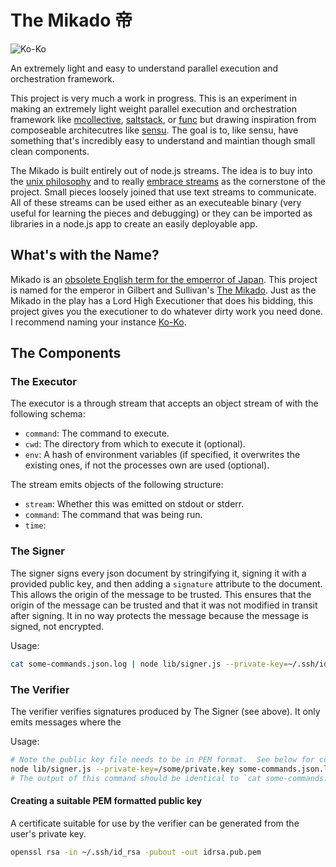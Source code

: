 # The Mikado 帝

![Ko-Ko](https://upload.wikimedia.org/wikipedia/commons/2/2e/KoKo_1926.jpg)

An extremely light and easy to understand parallel execution and orchestration framework.

This project is very much a work in progress. This is an experiment in making an extremely
light weight parallel execution and orchestration framework like [mcollective](https://puppetlabs.com/mcollective), [saltstack](http://saltstack.com/), or [func](https://fedorahosted.org/func/) but
drawing inspiration from composeable architecutres like [sensu](http://sensuapp.org/).  The
goal is to, like sensu, have something that's incredibly easy to understand and maintian
though small clean components.

The Mikado is built entirely out of node.js streams. The idea is to buy into the [unix philosophy]()
and to really [embrace streams](https://github.com/substack/stream-handbook) as the cornerstone
of the project. Small pieces loosely joined that use text streams to communicate.  All of these streams
can be used either as an executeable binary (very useful for learning the pieces and debugging) or they
can be imported as libraries in a node.js app to create an easily deployable app.

## What's with the Name?

Mikado is an [obsolete English term for the emperror of Japan](http://en.wikipedia.org/wiki/Emperor_of_Japan). This project is named for the emperor in Gilbert and Sullivan's [The Mikado](http://en.wikipedia.org/wiki/The_Mikado). Just as the Mikado in the play has a Lord High Executioner that does his bidding,
this project gives you the executioner to do whatever dirty work you need done.  I recommend
naming your instance [Ko-Ko](http://web.stcloudstate.edu/scogdill/mikado/names.html#koko).

## The Components

### The Executor

The executor is a through stream that accepts an object stream of with the following schema:

  - `command`: The command to execute.
  - `cwd`: The directory from which to execute it (optional).
  - `env`: A hash of environment variables (if specified, it overwrites the existing ones, if not the processes own are used (optional).

The stream emits objects of the following structure:

  - `stream`: Whether this was emitted on stdout or stderr.
  - `command`: The command that was being run.
  - `time`: 

### The Signer

The signer signs every json document by stringifying it, signing it with a provided public key, and
then adding a `signature` attribute to the document. This allows the origin of the message to be trusted.
This ensures that the origin of the message can be trusted and that it was not modified in transit after
signing. It in no way protects the message because the message is signed, not encrypted.

Usage:

```` bash
cat some-commands.json.log | node lib/signer.js --private-key=~/.ssh/id_rsa
````

### The Verifier

The verifier verifies signatures produced by The Signer (see above). It only emits messages where the 

Usage:

```` bash
# Note the public key file needs to be in PEM format.  See below for conversion instructions.
node lib/signer.js --private-key=/some/private.key some-commands.json.log | node lib/verifier.js --public-key=/some/public.key.pem
# The output of this command should be identical to `cat some-commands.json.log` (but you'd normally have some network operation in between.
````

#### Creating a suitable PEM formatted public key

A certificate suitable for use by the verifier can be generated from the user's private key.

```` bash
openssl rsa -in ~/.ssh/id_rsa -pubout -out idrsa.pub.pem
````
